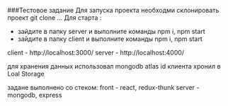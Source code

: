 ###Тестовое задание
Для запуска проекта необходми склонировать проект git clone ...
Для старта :
 - зайдите в папку server и выполните команды npm i, npm start
 - зайдите в папку client и выполните команды npm i, npm start

client - http://localhost:3000/
server - http://localhost:4000/

для хранения данных использовал mongodb atlas
id клиента хронил в Loal Storage

задане выполнено со стеком:
 front - react, redux-thunk
 server - mongodb, express


